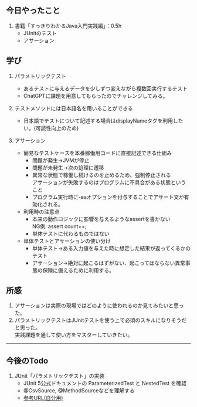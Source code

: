 ## 今日やったこと
1. 書籍「すっきりわかるJava入門実践編」：0.5h
   - JUnitのテスト
   - アサーション

## 学び  
1. パラメトリックテスト
   - あるテストに与えるデータを少しずつ変えながら複数回実行するテスト
   - ChatGPTに課題を用意してもらったのでチャレンジしてみる。
     
2. テストメソッドには日本語名を用いることができる
   - 日本語でテストについて記述する場合はdisplayNameタグを利用したい。(可読性向上のため)
3. アサーション
   - 簡易なテストケースを本番稼働用コードに直接記述できる仕組み
     - 問題が発生→JVMが停止
     - 問題が未発生→次の処理に遷移
     - 異常な状態で稼働し続けるのを止めるため、強制停止される  
    アサーションが失敗するのはプログラムに不具合がある状態ということ
     - プログラム実行時に-eaオプションを付与することでアサート文が有効化される。
   - 利用時の注意点
     - 本来の動作ロジックに影響を与えるようなassertを書かない  
       NG例: assert count++;
     - 単体テストに代わるものではない
   - 単体テストとアサーションの使い分け
     - 単体テスト→ある入力値を与えた時に想定した結果が返ってくるかのテスト
     - アサーション→絶対に起こるはずがない、起こってはならない異常事態の保険に備えるために利用する。
   
   

## 所感
1. アサーションは実際の現場ではどのように使われるのか見てみたいと思った。  
2. パラメトリックテストはJUnitテストを使う上で必須のスキルになりそうだと思った。  
   実践課題を通して使い方をマスターしていきたい。
---

## 今後のTodo
1. JUnit「パラメトリックテスト」の実装
   - JUnit 5公式ドキュメントの ParameterizedTest と NestedTest を確認
   - @CsvSource, @MethodSourceなどを理解する
   - [参考URL(自分用)](https://chatgpt.com/share/68e9c7a7-1d9c-8005-80b6-9b22b193082c)